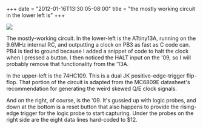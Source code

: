 ﻿+++
date = "2012-01-16T13:30:05-08:00"
title = "the mostly working circuit in the lower left is"
+++

 ![](/tumblr_files/tumblr_lxtfmeNz321qly645o1_1280.jpg)  

The mostly-working circuit. In the lower-left is the ATtiny13A, running on the
9.6MHz internal RC, and outputting a clock on PB3 as fast as C code can. PB4
is tied to ground because I added a snippet of code to halt the clock when I
pressed a button. I then noticed the HALT input on the '09, so I will probably
remove that functionality from the '13A.

In the upper-left is the 74HC109. This is a dual JK positive-edge-trigger
flip-flop. That portion of the circuit is adapted from the MC6809E datasheet's
recommendation for generating the weird skewed Q/E clock signals.

And on the right, of course, is the '09. It's gussied up with logic probes,
and down at the bottom is a reset button that also happens to provide the
rising-edge trigger for the logic probe to start capturing. Under the probes
on the right side are the eight data lines hard-coded to $12.


